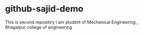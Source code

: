 # github-sajid-demo
This is second repositiry 
I am student of Mechanical Engineering , Bhagalpur college of engineering

